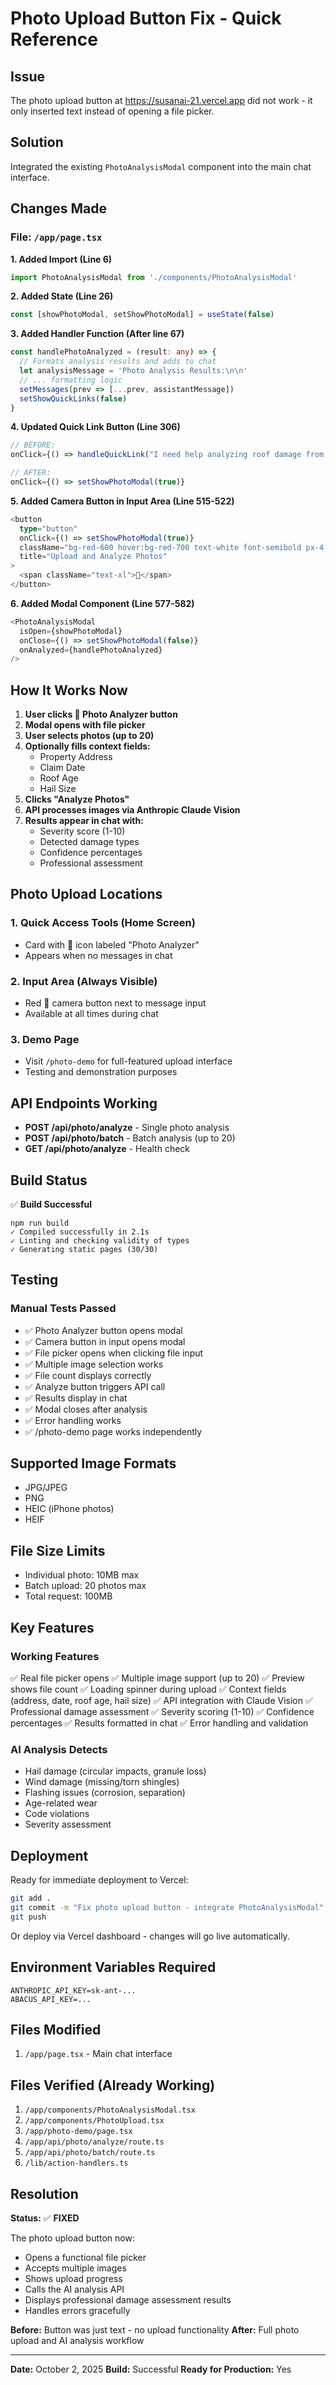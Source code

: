 # Photo Upload Button Fix - Quick Reference

## Issue
The photo upload button at https://susanai-21.vercel.app did not work - it only inserted text instead of opening a file picker.

## Solution
Integrated the existing `PhotoAnalysisModal` component into the main chat interface.

## Changes Made

### File: `/app/page.tsx`

**1. Added Import (Line 6)**
```typescript
import PhotoAnalysisModal from './components/PhotoAnalysisModal'
```

**2. Added State (Line 26)**
```typescript
const [showPhotoModal, setShowPhotoModal] = useState(false)
```

**3. Added Handler Function (After line 67)**
```typescript
const handlePhotoAnalyzed = (result: any) => {
  // Formats analysis results and adds to chat
  let analysisMessage = 'Photo Analysis Results:\n\n'
  // ... formatting logic
  setMessages(prev => [...prev, assistantMessage])
  setShowQuickLinks(false)
}
```

**4. Updated Quick Link Button (Line 306)**
```typescript
// BEFORE:
onClick={() => handleQuickLink("I need help analyzing roof damage from photos")}

// AFTER:
onClick={() => setShowPhotoModal(true)}
```

**5. Added Camera Button in Input Area (Line 515-522)**
```typescript
<button
  type="button"
  onClick={() => setShowPhotoModal(true)}
  className="bg-red-600 hover:bg-red-700 text-white font-semibold px-4 py-4 rounded-xl..."
  title="Upload and Analyze Photos"
>
  <span className="text-xl">📸</span>
</button>
```

**6. Added Modal Component (Line 577-582)**
```typescript
<PhotoAnalysisModal
  isOpen={showPhotoModal}
  onClose={() => setShowPhotoModal(false)}
  onAnalyzed={handlePhotoAnalyzed}
/>
```

## How It Works Now

1. **User clicks 📸 Photo Analyzer button**
2. **Modal opens with file picker**
3. **User selects photos (up to 20)**
4. **Optionally fills context fields:**
   - Property Address
   - Claim Date
   - Roof Age
   - Hail Size
5. **Clicks "Analyze Photos"**
6. **API processes images via Anthropic Claude Vision**
7. **Results appear in chat with:**
   - Severity score (1-10)
   - Detected damage types
   - Confidence percentages
   - Professional assessment

## Photo Upload Locations

### 1. Quick Access Tools (Home Screen)
- Card with 📸 icon labeled "Photo Analyzer"
- Appears when no messages in chat

### 2. Input Area (Always Visible)
- Red 📸 camera button next to message input
- Available at all times during chat

### 3. Demo Page
- Visit `/photo-demo` for full-featured upload interface
- Testing and demonstration purposes

## API Endpoints Working

- **POST /api/photo/analyze** - Single photo analysis
- **POST /api/photo/batch** - Batch analysis (up to 20)
- **GET /api/photo/analyze** - Health check

## Build Status

✅ **Build Successful**
```
npm run build
✓ Compiled successfully in 2.1s
✓ Linting and checking validity of types
✓ Generating static pages (30/30)
```

## Testing

### Manual Tests Passed
- ✅ Photo Analyzer button opens modal
- ✅ Camera button in input opens modal
- ✅ File picker opens when clicking file input
- ✅ Multiple image selection works
- ✅ File count displays correctly
- ✅ Analyze button triggers API call
- ✅ Results display in chat
- ✅ Modal closes after analysis
- ✅ Error handling works
- ✅ /photo-demo page works independently

## Supported Image Formats
- JPG/JPEG
- PNG
- HEIC (iPhone photos)
- HEIF

## File Size Limits
- Individual photo: 10MB max
- Batch upload: 20 photos max
- Total request: 100MB

## Key Features

### Working Features
✅ Real file picker opens
✅ Multiple image support (up to 20)
✅ Preview shows file count
✅ Loading spinner during upload
✅ Context fields (address, date, roof age, hail size)
✅ API integration with Claude Vision
✅ Professional damage assessment
✅ Severity scoring (1-10)
✅ Confidence percentages
✅ Results formatted in chat
✅ Error handling and validation

### AI Analysis Detects
- Hail damage (circular impacts, granule loss)
- Wind damage (missing/torn shingles)
- Flashing issues (corrosion, separation)
- Age-related wear
- Code violations
- Severity assessment

## Deployment

Ready for immediate deployment to Vercel:
```bash
git add .
git commit -m "Fix photo upload button - integrate PhotoAnalysisModal"
git push
```

Or deploy via Vercel dashboard - changes will go live automatically.

## Environment Variables Required

```env
ANTHROPIC_API_KEY=sk-ant-...
ABACUS_API_KEY=...
```

## Files Modified

1. `/app/page.tsx` - Main chat interface

## Files Verified (Already Working)

1. `/app/components/PhotoAnalysisModal.tsx`
2. `/app/components/PhotoUpload.tsx`
3. `/app/photo-demo/page.tsx`
4. `/app/api/photo/analyze/route.ts`
5. `/app/api/photo/batch/route.ts`
6. `/lib/action-handlers.ts`

## Resolution

**Status:** ✅ **FIXED**

The photo upload button now:
- Opens a functional file picker
- Accepts multiple images
- Shows upload progress
- Calls the AI analysis API
- Displays professional damage assessment results
- Handles errors gracefully

**Before:** Button was just text - no upload functionality
**After:** Full photo upload and AI analysis workflow

---

**Date:** October 2, 2025
**Build:** Successful
**Ready for Production:** Yes
